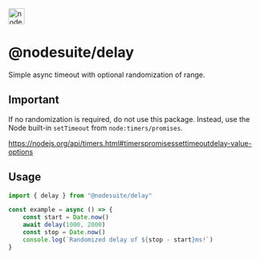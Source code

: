 <img alt="nodesuite" src="https://user-images.githubusercontent.com/65471523/183563697-5401a9f6-efec-4cf3-a907-9ad66721659f.png" height="32" />

# @nodesuite/delay

Simple async timeout with optional randomization of range.

## Important

If no randomization is required, do not use this package.
Instead, use the Node built-in `setTimeout` from `node:timers/promises`.

https://nodejs.org/api/timers.html#timerspromisessettimeoutdelay-value-options

## Usage

```typescript
import { delay } from "@nodesuite/delay"

const example = async () => {
	const start = Date.now()
	await delay(1000, 2000)
	const stop = Date.now()
	console.log(`Randomized delay of ${stop - start}ms!`)
}
```
